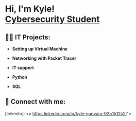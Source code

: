 <h1>Hi, I'm Kyle! <br/><a href="https://github.com/K4iju"></a><a href="https://www.linkedin.com/in/joshmadakor/">Cybersecurity Student</a>

<h2>👨‍💻 IT Projects:</h2>

- <b>Setting up Virtual Machine</b>
 
- <b>Networking with Packet Tracer</b>
 
- <b>IT support</b>

- <b>Python</b>

- <b>SQL</b>



<h2> 🤳 Connect with me:</h2>

[linkedin]: <a [https.linkedin.com/in/kyle-guevara-925151252l](https://www.linkedin.com/in/kyle-guevara-925151252/)"></a>

